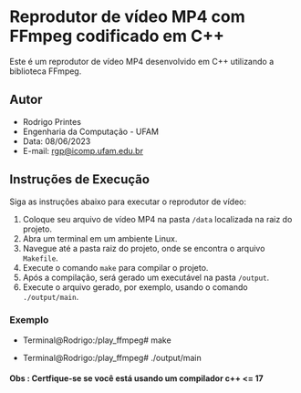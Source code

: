 # Reprodutor de vídeo MP4 com FFmpeg codificado em C++

Este é um reprodutor de vídeo MP4 desenvolvido em C++ utilizando a biblioteca FFmpeg.

## Autor
- Rodrigo Printes
- Engenharia da Computação - UFAM
- Data: 08/06/2023
- E-mail: rgp@icomp.ufam.edu.br

## Instruções de Execução

Siga as instruções abaixo para executar o reprodutor de vídeo:

1. Coloque seu arquivo de vídeo MP4 na pasta `/data` localizada na raiz do projeto.
2. Abra um terminal em um ambiente Linux.
3. Navegue até a pasta raiz do projeto, onde se encontra o arquivo `Makefile`.
4. Execute o comando `make` para compilar o projeto.
5. Após a compilação, será gerado um executável na pasta `/output`.
6. Execute o arquivo gerado, por exemplo, usando o comando `./output/main`.

### Exemplo

- Terminal@Rodrigo:/play_ffmpeg# make

- Terminal@Rodrigo:/play_ffmpeg# ./output/main

#### Obs : Certfique-se se você está usando um compilador c++ <= 17 